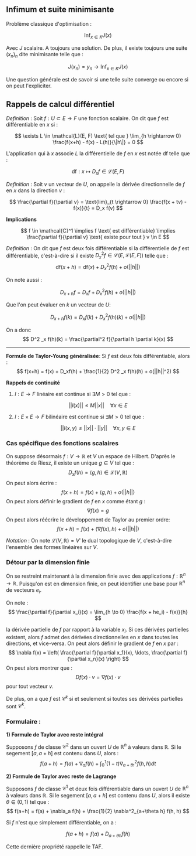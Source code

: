 ## Infimum et suite minimisante

Problème classique d'optimisation :

$$
\text{Inf}_{x \in K} J(x)
$$

Avec $J$ scalaire. A toujours une solution. De plus, il existe toujours une suite $(x_n)_n$ dite minimisante telle que :

$$
J(x_n) = y_n \rightarrow \text{Inf}_{x \in K} J(x)
$$

Une question générale est de savoir si une telle suite converge ou encore si on peut l'expliciter.

## Rappels de calcul différentiel

_Definition_ : Soit $f : U \subset E \rightarrow F$ une fonction scalaire. On dit que $f$ est différentiable en $x$ si :

$$
\exists L \in \mathcal{L}(E, F) \text{ tel que } \lim_{h \rightarrow 0} \frac{f(x+h) - f(x) - L(h)}{\|h\|} = 0
$$

L'application qui à $x$ associe $L$ la différentielle de $f$ en $x$ est notée $\text{df}$ telle que :

$$
\text{df}: x \mapsto D_x f \in \mathcal{L}(E, F)
$$

_Definition_ : Soit $v$ un vecteur de $U$, on appelle la dérivée directionnelle de $f$ en $x$ dans la direction $v$ :

$$
\frac{\partial f}{\partial v} = \text{lim}_{t \rightarrow 0} \frac{f(x + tv) - f(x)}{t} = D_x f(v)
$$

**Implications**

$$
f \in \mathcal{C}^1 \implies f \text{ est différentiable} \implies \frac{\partial f}{\partial v} \text{ existe pour tout } v \in E
$$

_Definition_ : On dit que $f$ est deux fois différentiable si la différentielle de $f$ est différentiable, c'est-à-dire si il existe $D^2 _x f \in \mathcal{L}(E, \mathcal{L}(E, F))$ telle que :
$$
\text{df}(x + h) = \text{df}(x) + D^2 _x f(h) + o(||h||)
$$

On note aussi :

$$
D_{x+h} f = D_x f + D^2 _x f(h) + o(||h||)
$$

Que l'on peut évaluer en $k$ un vecteur de $U$:

$$
D_{x+h} f(k) = D_x f(k) + D^2 _x f(h)(k) + o(||h||)
$$

On a donc 
$$
D^2 _x f(h)(k) = \frac{\partial^2 f}{\partial h \partial k}(x)
$$

___

**Formule de Taylor-Young généralisée**: Si $f$ est deux fois différentiable, alors :
$$
f(x+h) = f(x) + D_xf(h) + \frac{1}{2} D^2 _x f(h)(h) + o(||h||^2)
$$

**Rappels de continuité**

1) $l:E \rightarrow F$ linéaire est continue si $\exists M > 0$ tel que :

$$
||l(x)|| \leq M||x|| \quad \forall x \in E
$$

2. $l:E \times E \rightarrow F$ bilinéaire est continue si $\exists M > 0$ tel que :

$$
||l(x,y) \leq ||x|| \cdot ||y|| \quad \forall x,y \in E
$$


### Cas spécifique des fonctions scalaires


On suppose désormais $f:V \rightarrow \mathbb{R}$ et $V$ un espace de Hilbert. D'après le théorème de Riesz, il existe un unique $g \in V$ tel que :
$$
D_x f(h) = \langle g,h \rangle \in \mathcal{L}(V,\mathbb{R})
$$
On peut alors écrire :
$$
f(x+h) = f(x) + \langle g,h \rangle + o(||h||)
$$
On peut alors définir le gradient de $f$ en $x$ comme étant $g$ :
$$
\nabla f(x) = g
$$
On peut alors réécrire le développement de Taylor au premier ordre:
$$
f(x+h) = f(x) + \langle \nabla f(x),h \rangle + o(||h||)
$$

_Notation_ : On note $\mathcal{L}(V, \mathbb{R}) = V'$ le dual topologique de $V$, c'est-à-dire l'ensemble des formes linéaires sur $V$.

### Détour par la dimension finie 

On se restreint maintenant à la dimension finie avec des applications $f : \mathbb{R}^n \to \mathbb{R}$. Puisqu'on est en dimension finie, on peut identifier une base pour $\mathbb{R}^n$ de vecteurs $e_i$.

On note :
$$
\frac{\partial f}{\partial x_i}(x) = \lim_{h \to 0} \frac{f(x + he_i) - f(x)}{h}
$$

la dérivée partielle de $f$ par rapport à la variable $x_i$. Si ces dérivées partielles existent, alors $f$ admet des dérivées directionnelles en $x$ dans toutes les directions, et vice-versa. On peut alors définir le gradient de $f$ en $x$ par :
$$
\nabla f(x) = \left( \frac{\partial f}{\partial x_1}(x), \ldots, \frac{\partial f}{\partial x_n}(x) \right)
$$
On peut alors montrer que :
$$
Df(x) \cdot v = \nabla f(x) \cdot v
$$
pour tout vecteur $v$.

De plus, on a que $f$ est $\mathcal{C}^k$ si et seulement si toutes ses dérivées partielles sont $\mathcal{C}^k$.


### Formulaire :

**1) Formule de Taylor avec reste intégral**

Supposons $f$ de classe $\mathcal{C}^2$ dans un ouvert $U$ de $\mathbb{R}^n$ à valeurs dans $\mathbb{R}$. Si le segement $[a, a+h]$ est contenu dans $U$, alors :
$$
f(a+h) = f(a) + \nabla_a f(h) + \int_0^1 (1-t) \nabla^2_{a+th} f(h, h) dt
$$

**2) Formule de Taylor avec reste de Lagrange**

Supposons $f$ de classe $\mathcal{C}^1$ et deux fois différentiable dans un ouvert $U$ de $\mathbb{R}^n$ à valeurs dans $\mathbb{R}$. Si le segement $[a, a+h]$ est contenu dans $U$, alors il existe $\theta \in (0,1)$ tel que :
$$
f(a+h) = f(a) + \nabla_a f(h) + \frac{1}{2} \nabla^2_{a+\theta h} f(h, h)
$$

Si $f$ n'est que simplement différentiable, on a :


$$
f(a+h) = f(a) + D_{a+\theta h} f(h)
$$

Cette dernière propriété rappelle le TAF.
